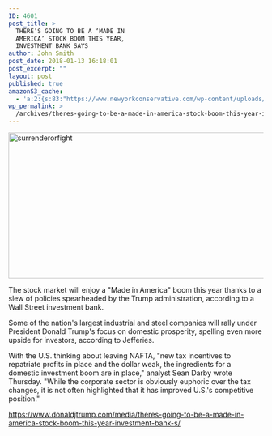 ```yaml
---
ID: 4601
post_title: >
  THERE’S GOING TO BE A ‘MADE IN
  AMERICA’ STOCK BOOM THIS YEAR,
  INVESTMENT BANK SAYS
author: John Smith
post_date: 2018-01-13 16:18:01
post_excerpt: ""
layout: post
published: true
amazonS3_cache:
  - 'a:2:{s:83:"https://www.newyorkconservative.com/wp-content/uploads/2017/05/surrenderorfight.jpg";i:4565;s:101:"https://s3.amazonaws.com/newyorkconservative/wp-content/uploads/2017/05/18222025/surrenderorfight.jpg";i:4565;}'
wp_permalink: >
  /archives/theres-going-to-be-a-made-in-america-stock-boom-this-year-investment-bank-says/
---
```

<a href="https://www.newyorkconservative.com/wp-content/uploads/2017/05/surrenderorfight.jpg"><img class="alignnone  wp-image-4565" src="https://www.newyorkconservative.com/wp-content/uploads/2017/05/surrenderorfight.jpg" alt="surrenderorfight" width="511" height="288" /></a>

The stock market will enjoy a "Made in America" boom this year thanks to a slew of policies spearheaded by the Trump administration, according to a Wall Street investment bank.

Some of the nation's largest industrial and steel companies will rally under President Donald Trump's focus on domestic prosperity, spelling even more upside for investors, according to Jefferies.

With the U.S. thinking about leaving NAFTA, "new tax incentives to repatriate profits in place and the dollar weak, the ingredients for a domestic investment boom are in place," analyst Sean Darby wrote Thursday. "While the corporate sector is obviously euphoric over the tax changes, it is not often highlighted that it has improved U.S.'s competitive position."

<a href="https://www.donaldjtrump.com/media/theres-going-to-be-a-made-in-america-stock-boom-this-year-investment-bank-s/">https://www.donaldjtrump.com/media/theres-going-to-be-a-made-in-america-stock-boom-this-year-investment-bank-s/</a>
